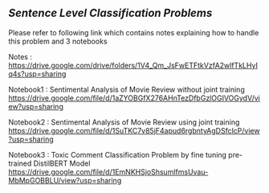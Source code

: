 ## *Sentence Level Classification Problems*
Please refer to following link which contains notes explaining how to handle this problem and 3 notebooks

   Notes : https://drive.google.com/drive/folders/1V4_Qm_JsFwETFtkVzfA2wlfTkLHyIq4s?usp=sharing
   
   Notebook1 : Sentimental Analysis of Movie Review without joint training https://drive.google.com/file/d/1aZYOBGfX276AHnTezDfbGzlOGIVOGydV/view?usp=sharing
   
   Notebook2 : Sentimental Analysis of Movie Review using joint training https://drive.google.com/file/d/1SuTKC7v85jF4apud6rgbntyAgDSfclcP/view?usp=sharing
   
   Notebook3 : Toxic Comment Classification Problem by fine tuning pre-trained DistilBERT Model https://drive.google.com/file/d/1EmNKHSjoShsumlfmsUvau-MbMpGOBBLU/view?usp=sharing